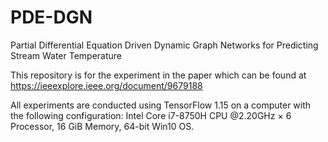 # PDE-DGN
Partial Differential Equation Driven Dynamic Graph Networks for Predicting Stream Water Temperature

This repository is for the experiment in the paper which can be found at https://ieeexplore.ieee.org/document/9679188

All experiments are conducted using TensorFlow 1.15 on a computer with the following configuration: Intel Core i7-8750H CPU @2.20GHz $\times$ 6 Processor, 16 GiB Memory, 64-bit Win10 OS.

